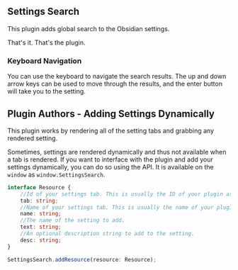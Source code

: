 ## Settings Search

This plugin adds global search to the Obsidian settings.

That's it. That's the plugin.

### Keyboard Navigation

You can use the keyboard to navigate the search results. The up and down arrow keys can be used to move through the results, and the enter button will take you to the setting.

## Plugin Authors - Adding Settings Dynamically

This plugin works by rendering all of the setting tabs and grabbing any rendered setting.

Sometimes, settings are rendered dynamically and thus not available when a tab is rendered. If you want to interface with the plugin and add your settings dynamically, you can do so using the API. It is available on the `window` as `window.SettingsSearch`.

```ts
interface Resource {
    //Id of your settings tab. This is usually the ID of your plugin as defined in the manifest.
    tab: string;
    //Name of your settings tab. This is usually the name of your plugin as defined in the manifest. This is used to organize the settings under headers when searching.
    name: string;
    //The name of the setting to add.
    text: string;
    //An optional description string to add to the setting.
    desc: string;
}

SettingsSearch.addResource(resource: Resource);

```
